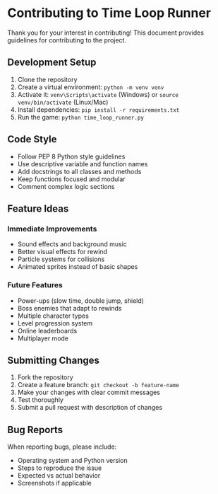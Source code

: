 # Contributing to Time Loop Runner

Thank you for your interest in contributing! This document provides guidelines for contributing to the project.

## Development Setup

1. Clone the repository
2. Create a virtual environment: `python -m venv venv`
3. Activate it: `venv\Scripts\activate` (Windows) or `source venv/bin/activate` (Linux/Mac)
4. Install dependencies: `pip install -r requirements.txt`
5. Run the game: `python time_loop_runner.py`

## Code Style

- Follow PEP 8 Python style guidelines
- Use descriptive variable and function names
- Add docstrings to all classes and methods
- Keep functions focused and modular
- Comment complex logic sections

## Feature Ideas

### Immediate Improvements
- Sound effects and background music
- Better visual effects for rewind
- Particle systems for collisions
- Animated sprites instead of basic shapes

### Future Features
- Power-ups (slow time, double jump, shield)
- Boss enemies that adapt to rewinds
- Multiple character types
- Level progression system
- Online leaderboards
- Multiplayer mode

## Submitting Changes

1. Fork the repository
2. Create a feature branch: `git checkout -b feature-name`
3. Make your changes with clear commit messages
4. Test thoroughly
5. Submit a pull request with description of changes

## Bug Reports

When reporting bugs, please include:
- Operating system and Python version
- Steps to reproduce the issue
- Expected vs actual behavior
- Screenshots if applicable